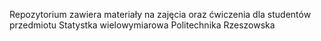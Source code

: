  Repozytorium zawiera materiały na zajęcia oraz ćwiczenia dla studentów przedmiotu Statystka wielowymiarowa
Politechnika Rzeszowska
